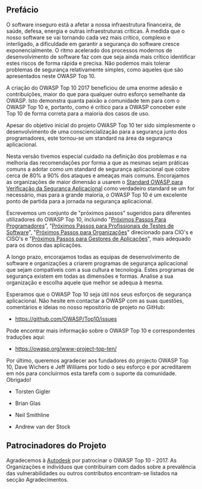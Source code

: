## Prefácio

O software inseguro está a afetar a nossa infraestrutura financeira, de saúde,
defesa, energia e outras infraestruturas críticas. À medida que o nosso software
se vai tornando cada vez mais crítico, complexo e interligado, a dificuldade em
garantir a segurança do software cresce exponencialmente. O ritmo acelerado dos
processos modernos de desenvolvimento de software faz com que seja ainda mais
crítico identificar estes riscos de forma rápida e precisa. Não podemos mais
tolerar problemas de segurança relativamente simples, como aqueles que são
apresentados neste OWASP Top 10.

A criação do OWASP Top 10 2017 beneficiou de uma enorme adesão e contribuições,
maior do que para qualquer outro esforço semelhante da OWASP. Isto demonstra
quanta paixão a comunidade tem para com o OWASP Top 10 e, portanto, como é
crítico para a OWASP conceber este Top 10 de forma correta para a maioria dos
casos de uso.

Apesar do objetivo inicial do projeto OWASP Top 10 ter sido simplesmente o
desenvolvimento de uma consciencialização para a segurança junto dos
programadores, este tornou-se um standard na área da segurança aplicacional.

Nesta versão tivemos especial cuidado na definição dos problemas e na melhoria
das recomendações por forma a que as mesmas sejam práticas comuns a adotar como
um standard de segurança aplicacional que cobre cerca de 80% a 90% dos ataques e
ameaças mais comuns. Encorajamos as organizações de maior dimensão a usarem o
[Standard OWASP para Verificação da Segurança Aplicacional][1] como verdadeiro
standard se um for necessário, mas para a grande maioria, o OWASP Top 10 é um
excelente ponto de partida para a jornada na segurança aplicacional.

Escrevemos um conjunto de "próximos passos" sugeridos para diferentes
utilizadores do OWASP Top 10, incluindo "[Próximos Passos Para
Programadores][2]”, "[Próximos Passos para Profissionais de Testes de
Software][3]", "[Próximos Passos para Organizações][4]" direcionado para CIO's e
CISO's e "[Próximos Passos para Gestores de Aplicações][5]", mais adequado para
os donos das aplicações.

A longo prazo, encorajamos todas as equipas de desenvolvimento de software e
organizações a criarem programas de segurança aplicacional que sejam compatíveis
com a sua cultura e tecnologia. Estes programas de segurança existem em todas as
dimensões e formas. Analise a sua organização e escolha aquele que melhor se
adequa à mesma.


Esperamos que o OWASP Top 10 seja útil nos seus esforços de segurança
aplicacional. Não hesite em contactar a OWASP com as suas questões, comentários
e ideias no nosso repositório de projeto no GitHub:

* https://github.com/OWASP/Top10/issues

Pode encontrar mais informação sobre o OWASP Top 10 e correspondentes traduções
aqui:

* https://owasp.org/www-project-top-ten/

Por último, queremos agradecer aos fundadores do projecto OWASP Top 10, Dave
Wichers e Jeff Williams por todo o seu esforço e por acreditarem em nós para
concluirmos esta tarefa com o suporte da comunidade. Obrigado!

* Torsten Gigler
* Brian Glas
* Neil Smithline

* Andrew van der Stock

## Patrocinadores do Projeto

Agradecemos à [Autodesk][6] por patrocinar o OWASP Top 10 - 2017.
As Organizações e indivíduos que contribuiram com dados sobre a prevalência das
vulnerabilidades ou outros contributos encontram-se listados na secção
Agradecimentos.

[1]: https://owasp.org/www-project-application-security-verification-standard/
[2]: ./0xb0-next-devs.md
[3]: ./0xb1-next-testing.md
[4]: ./0xb2-next-org.md
[5]: ./0xb3-next-app-mgrs.md
[6]: https://www.autodesk.com/

